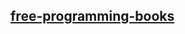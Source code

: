 ## [free-programming-books](https://github.com/EbookFoundation/free-programming-books/blob/master/books/free-programming-books-ja.md)
